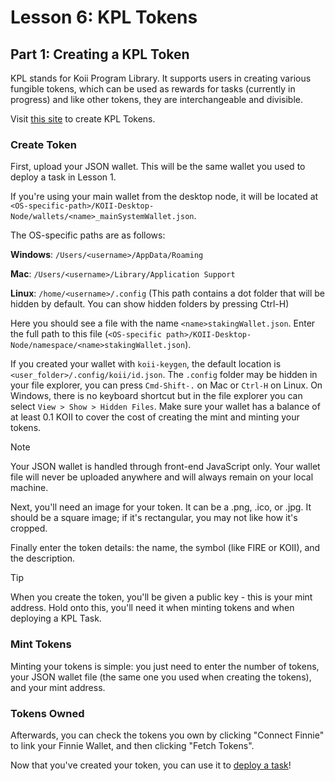 # Lesson 6: KPL Tokens

## Part 1: Creating a KPL Token

KPL stands for Koii Program Library. It supports users in creating various fungible tokens, which can be used as rewards for tasks (currently in progress) and like other tokens, they are interchangeable and divisible.

Visit [this site](http://kpl.koii.network/) to create KPL Tokens.

### Create Token

First, upload your JSON wallet. This will be the same wallet you used to deploy a task in Lesson 1.

If you're using your main wallet from the desktop node, it will be located at `<OS-specific-path>/KOII-Desktop-Node/wallets/<name>_mainSystemWallet.json`.

The OS-specific paths are as follows:

**Windows**: `/Users/<username>/AppData/Roaming`

**Mac**: `/Users/<username>/Library/Application Support`

**Linux**: `/home/<username>/.config` (This path contains a dot folder that will be hidden by default. You can show hidden folders by pressing Ctrl-H)

Here you should see a file with the name `<name>stakingWallet.json`. Enter the full path to this file (`<OS-specific path>/KOII-Desktop-Node/namespace/<name>stakingWallet.json`).

If you created your wallet with `koii-keygen`, the default location is `<user_folder>/.config/koii/id.json`. The `.config` folder may be hidden in your file explorer, you can press `Cmd-Shift-.` on Mac or `Ctrl-H` on Linux. On Windows, there is no keyboard shortcut but in the file explorer you can select `View > Show > Hidden Files`. Make sure your wallet has a balance of at least 0.1 KOII to cover the cost of creating the mint and minting your tokens.

> [!NOTE]
>
> Your JSON wallet is handled through front-end JavaScript only. Your wallet file will never be uploaded anywhere and will always remain on your local machine.

Next, you'll need an image for your token. It can be a .png, .ico, or .jpg. It should be a square image; if it's rectangular, you may not like how it's cropped.

Finally enter the token details: the name, the symbol (like FIRE or KOII), and the description.

> [!TIP]
>
> When you create the token, you'll be given a public key - this is your mint address. Hold onto this, you'll need it when minting tokens and when deploying a KPL Task.

### Mint Tokens

Minting your tokens is simple: you just need to enter the number of tokens, your JSON wallet file (the same one you used when creating the tokens), and your mint address.

### Tokens Owned

Afterwards, you can check the tokens you own by clicking "Connect Finnie" to link your Finnie Wallet, and then clicking "Fetch Tokens".

Now that you've created your token, you can use it to [deploy a task](./PartII.md)!
